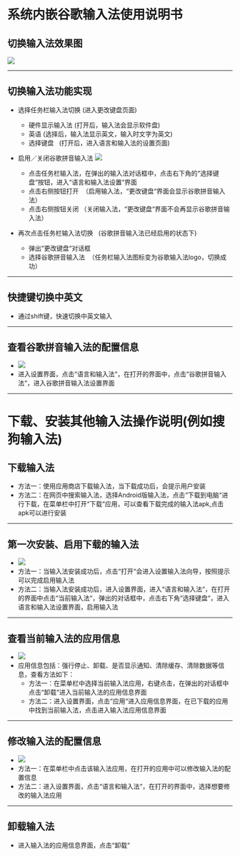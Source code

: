 # 系统内嵌谷歌输入法使用说明书

## 切换输入法效果图
![](https://github.com/openthos/app-testing-results/blob/master/IMGview/GoogleTypyWriting.png)  

***
## 切换输入法功能实现
  - 选择任务栏输入法切换    (进入更改键盘页面)
    - 硬件显示输入法   (打开后，输入法会显示软件盘)
    - 英语   (选择后，输入法显示英文，输入时文字为英文)
    - 选择键盘   (打开后，进入语言和输入法的设置页面)   
    
  - 启用／关闭谷歌拼音输入法
    ![](https://github.com/openthos/app-testing-results/blob/master/IMGview/%E6%9B%B4%E6%94%B9%E9%94%AE%E7%9B%98.png)
    - 点击任务栏输入法，在弹出的输入法对话框中，点击右下角的“选择键盘“按钮，进入“语言和输入法设置“界面
    - 点击右侧按钮打开  （启用输入法，“更改键盘“界面会显示谷歌拼音输入法）
    - 点击右侧按钮关闭  （关闭输入法，“更改键盘“界面不会再显示谷歌拼音输入法）   
    
  - 再次点击任务栏输入法切换    (谷歌拼音输入法已经启用的状态下)     
    - 弹出“更改键盘“对话框
    - 选择谷歌拼音输入法  （任务栏输入法图标变为谷歌输入法logo，切换成功）   
    
***
## 快捷键切换中英文
  - 通过shift键，快速切换中英文输入   
  
*** 
## 查看谷歌拼音输入法的配置信息
  - ![](https://github.com/openthos/app-testing-results/blob/master/IMGview/%E8%B0%B7%E6%AD%8C%E6%8B%BC%E9%9F%B3%E8%BE%93%E5%85%A5%E6%B3%95%E8%AE%BE%E7%BD%AE.png)
  - 进入设置界面，点击“语言和输入法“，在打开的界面中，点击“谷歌拼音输入法“，进入谷歌拼音输入法设置界面   
  
*** 
# 下载、安装其他输入法操作说明(例如搜狗输入法)

## 下载输入法
  - 方法一：使用应用商店下载输入法，当下载成功后，会提示用户安装
  - 方法二：在网页中搜索输入法，选择Android版输入法，点击“下载到电脑“进行下载，在菜单栏中打开“下载“应用，可以查看下载完成的输入法apk,点击apk可以进行安装   
  
*** 
## 第一次安装、启用下载的输入法
  - ![](https://github.com/openthos/app-testing-results/blob/master/IMGview/%E5%90%AF%E7%94%A8%E6%90%9C%E7%8B%97%E8%BE%93%E5%85%A5%E6%B3%95.png)
  - 方法一：当输入法安装成功后，点击“打开“会进入设置输入法向导，按照提示可以完成启用输入法
  - 方法二：当输入法安装成功后，进入设置界面，进入“语言和输入法“，在打开的界面中点击“当前输入法“，弹出的对话框中，点击右下角“选择键盘“，进入语言和输入法设置界面，启用输入法   
  
*** 
## 查看当前输入法的应用信息
  - ![](https://github.com/openthos/app-testing-results/blob/master/IMGview/%E6%90%9C%E7%8B%97%E8%BE%93%E5%85%A5%E6%B3%95%E5%BA%94%E7%94%A8%E4%BF%A1%E6%81%AF.png)
  - 应用信息包括：强行停止、卸载、是否显示通知、清除缓存、清除数据等信息，查看方法如下：
      - 方法一：在菜单栏中选择当前输入法应用，右键点击，在弹出的对话框中点击“卸载“进入当前输入法的应用信息界面
      - 方法二：进入设置界面，点击“应用“进入应用信息界面，在已下载的应用中找到当前输入法，点击进入输入法应用信息界面   
      
*** 
## 修改输入法的配置信息
  - ![](https://github.com/openthos/app-testing-results/blob/master/IMGview/%E5%90%AF%E7%94%A8%E6%90%9C%E7%8B%97%E8%BE%93%E5%85%A5%E6%B3%95.png)
  - 方法一：在菜单栏中点击该输入法应用，在打开的应用中可以修改输入法的配置信息
  - 方法二：进入设置界面，点击“语言和输入法“，在打开的界面中，选择想要修改的输入法应用   
  
*** 
## 卸载输入法
  - 进入输入法的应用信息界面，点击“卸载“
  
